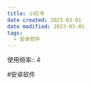 ```yaml
---
title: 小红书
date created: 2023-03-01
date modified: 2023-03-01
tags:
  - 安卓软件
---
```

使用频率:: 4

#安卓软件
